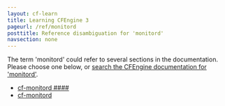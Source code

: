 ```yaml
---
layout: cf-learn
title: Learning CFEngine 3
pageurl: /ref/monitord
posttitle: Reference disambiguation for 'monitord'
navsection: none
---
```


The term 'monitord' could refer to several sections in the documentation. Please choose one below, or
[search the CFEngine documentation for 'monitord'](http://cfengine.com/docs/latest/search.html?q=monitord).

- [cf-monitord \#\#\#\#](http://cfengine.com/docs/latest/guide-introduction.html#cf-monitord-####)
- [cf-monitord](http://cfengine.com/docs/latest/reference-components-cf-monitord.html#cf-monitord)
